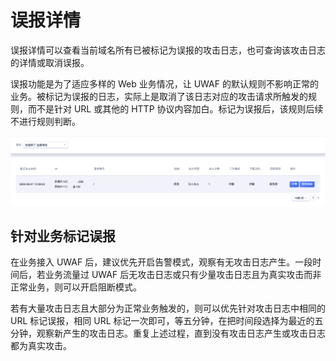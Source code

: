 # 误报详情

误报详情可以查看当前域名所有已被标记为误报的攻击日志，也可查询该攻击日志的详情或取消误报。

误报功能是为了适应多样的 Web 业务情况，让 UWAF 的默认规则不影响正常的业务。被标记为误报的日志，实际上是取消了该日志对应的攻击请求所触发的规则，而不是针对 URL 或其他的 HTTP 协议内容加白。标记为误报后，该规则后续不进行规则判断。

![](/images/false_positive-get_attack.png)

## 针对业务标记误报

在业务接入 UWAF 后，建议优先开启告警模式，观察有无攻击日志产生。一段时间后，若业务流量过 UWAF 后无攻击日志或只有少量攻击日志且为真实攻击而非正常业务，则可以开启阻断模式。

若有大量攻击日志且大部分为正常业务触发的，则可以优先针对攻击日志中相同的 URL 标记误报，相同 URL 标记一次即可，等五分钟，在把时间段选择为最近的五分钟，观察新产生的攻击日志。重复上述过程，直到没有攻击日志产生或攻击日志都为真实攻击。

